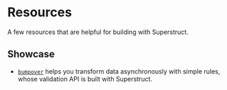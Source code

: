 
# Resources

A few resources that are helpful for building with Superstruct.


## Showcase

- [`bumpover`](https://github.com/doodlewind/bumpover) helps you transform data asynchronously with simple rules, whose validation API is built with Superstruct.
